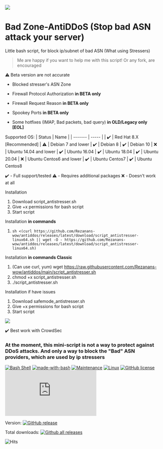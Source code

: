 ![](https://i.imgur.com/dlby7pI.png)
# Bad Zone-AntiDDoS (Stop bad ASN attack your server)
Little bash script, for block ip/subnet of bad ASN (What using Stressers)
> Me are happy if you want to help me with this script! Or any fork, are encouraged

⚠️ Beta version are not accurate

* Blocked stresser's ASN Zone
* Firewall Protocol Authorization <b>in BETA only</b>
* Firewall Request Reason <b>in BETA only</b>
* Spookey Ports <b>in BETA only</b>

* Some hotfixes (IMAP, Bad packets, bad query) <b>in OLD/Legacy only [EOL]</b>

Supported OS:
| Status | Name |
| ------- | ----- |
| ✔️ | Red Hat 8.X [Recommended]
| ⚠️ | Debian 7 and lower 
| ✔️ | Debian 8 
| ✔️ | Debian 10 
| ❌ | Ubuntu 14.04 and lower
| ✔️ | Ubuntu 16.04
| ✔️ | Ubuntu 18.04
| ✔️ | Ubuntu 20.04
| ❌ | Ubuntu Centos6 and lower
| ✔️ | Ubuntu Centos7
| ✔️ | Ubuntu Centos8

 ✔️ - Full support/tested
 ⚠️ - Requires additional packages
 ❌ - Doesn't work at all

Installation
1. Download script_antistresser.sh 
2. Give +x permissions for bash script
3. Start script

Installation <b>in commands</b>
1. `sh <(curl https://github.com/Rezanans-wow/antiddos/releases/latest/download/script_antistresser-linux64.sh || wget -O - https://github.com/Rezanans-wow/antiddos/releases/latest/download/script_antistresser-linux64.sh)`

Installation <b>in commands Classic</b>
1. (Can use curl, yum) wget https://raw.githubusercontent.com/Rezanans-wow/antiddos/main/script_antistresser.sh
2. chmod +x script_antistresser.sh
3. ./script_antistresser.sh

Installation if have issues
1. Download safemode_antistresser.sh
2. Give +x permissions for bash script
3. Start script

[![](https://i.imgur.com/s7SjO6m.png)](https://github.com/Rezanans-wow/BZ-antiddos/wiki/Cron-jobs)

✔️ Best work with CrowdSec
<h3>At the moment, this mini-script is not a way to protect against DDoS attacks. And only a way to block the "Bad" ASN providers, which are used by ip stressers</h3>

[![Bash Shell](https://badges.frapsoft.com/bash/v1/bash.png?v=103)](https://github.com/ellerbrock/open-source-badges/) [![made-with-bash](https://img.shields.io/badge/Made%20with-Bash-1f425f.svg)](https://www.gnu.org/software/bash/)
[![Maintenance](https://img.shields.io/badge/Maintained%3F-yes-green.svg)](https://github.com/Rezanans-wow/BZ-antiddos/graphs/commit-activity)
[![Linux](https://svgshare.com/i/Zhy.svg)](https://svgshare.com/i/Zhy.svg)
[![GitHub license](https://img.shields.io/github/license/Naereen/StrapDown.js.svg)](https://github.com/Rezanans-wow/BZ-antiddos/master/LICENSE)
[![Only 32 Kb](https://badge-size.herokuapp.com/Naereen/StrapDown.js/master/strapdown.min.js)]()

Version: [![GitHub release](https://img.shields.io/github/release/Naereen/StrapDown.js.svg)](https://github.com/Rezanans-wow/BZ-antiddos/blob/main/script_antistresser.sh)

Total downloads: [![Github all releases](https://img.shields.io/github/downloads/Naereen/StrapDown.js/total.svg)](https://github.com/Rezanans-wow/BZ-antiddos/releases/)


![Hits](https://hitcounter.pythonanywhere.com/count/tag.svg?url=https://github.com/Rezanans-wow/BZ-antiddos/)
